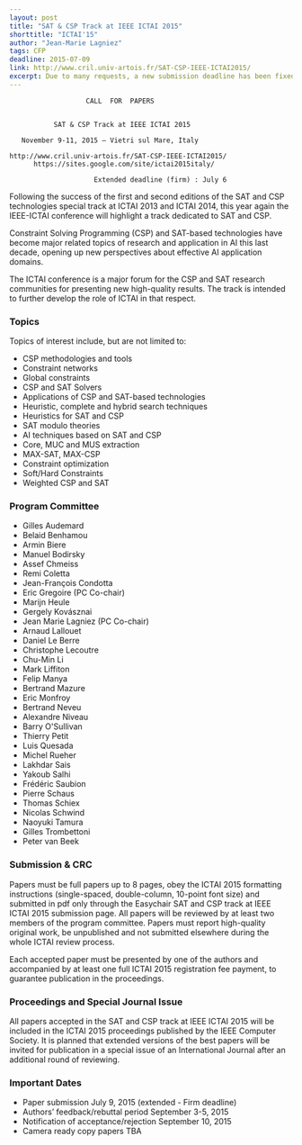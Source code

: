 ```yaml
---
layout: post
title: "SAT & CSP Track at IEEE ICTAI 2015"
shorttitle: "ICTAI'15"
author: "Jean-Marie Lagniez"
tags: CFP
deadline: 2015-07-09
link: http://www.cril.univ-artois.fr/SAT-CSP-IEEE-ICTAI2015/
excerpt: Due to many requests, a new submission deadline has been fixed. 
---
```


                       CALL  FOR  PAPERS


               SAT & CSP Track at IEEE ICTAI 2015

       November 9-11, 2015 – Vietri sul Mare, Italy

    http://www.cril.univ-artois.fr/SAT-CSP-IEEE-ICTAI2015/
          https://sites.google.com/site/ictai2015italy/

                         Extended deadline (firm) : July 6


Following the success of the first and second editions of the SAT and CSP technologies special track
at ICTAI 2013 and ICTAI 2014, this year again the IEEE-ICTAI conference will highlight a track dedicated to SAT and CSP.

Constraint Solving Programming (CSP) and SAT-based technologies have become major related topics of
research and application in AI this last decade, opening up new perspectives about effective AI application domains.

The ICTAI conference is a major forum for the CSP and SAT research communities for presenting new high-quality results.
The track is intended to further develop the role of ICTAI in that respect.


### Topics

Topics of interest include, but are not limited to:

* CSP methodologies and tools
* Constraint networks
* Global constraints
* CSP and SAT Solvers
* Applications of CSP and SAT-based technologies
* Heuristic, complete and hybrid search techniques
* Heuristics for SAT and CSP
* SAT modulo theories
* AI techniques based on SAT and CSP
* Core, MUC and MUS extraction
* MAX-SAT, MAX-CSP
* Constraint optimization
* Soft/Hard Constraints
* Weighted CSP and SAT

### Program Committee

* Gilles  Audemard
* Belaid  Benhamou
* Armin   Biere
* Manuel  Bodirsky
* Assef   Chmeiss
* Remi    Coletta
* Jean-François   Condotta
* Eric            Gregoire  (PC Co-chair)
* Marijn  Heule
* Gergely Kovásznai
* Jean Marie Lagniez (PC Co-chair)
* Arnaud  Lallouet
* Daniel  Le Berre
* Christophe Lecoutre
* Chu-Min Li
* Mark            Liffiton
* Felip           Manya
* Bertrand        Mazure
* Eric            Monfroy
* Bertrand        Neveu
* Alexandre Niveau
* Barry   O'Sullivan
* Thierry Petit
* Luis            Quesada
* Michel  Rueher
* Lakhdar Sais
* Yakoub  Salhi
* Frédéric        Saubion
* Pierre  Schaus
* Thomas  Schiex
* Nicolas Schwind
* Naoyuki Tamura
* Gilles  Trombettoni
* Peter   van Beek

### Submission & CRC

Papers must be full papers up to 8 pages, obey the ICTAI 2015 formatting instructions (single-spaced, double-column, 10-point font size) and
submitted in pdf only through the Easychair SAT and CSP track at IEEE ICTAI 2015 submission page.
All papers will be reviewed by at least two members of the program committee.
Papers must report high-quality original work, be unpublished and not submitted elsewhere during the whole ICTAI review process.

Each accepted paper must be presented by one of the authors and accompanied by at least one full ICTAI 2015 registration fee payment, to guarantee publication in the proceedings.

### Proceedings and Special Journal Issue

All papers accepted in the SAT and CSP track at IEEE ICTAI 2015 will be included in the ICTAI 2015 proceedings published by the IEEE Computer Society.
It is planned that extended versions of the best papers will be invited for publication in a special issue of an International Journal after an additional round of reviewing.

### Important Dates

* Paper submission        July 9, 2015  (extended - Firm deadline)
* Authors’ feedback/rebuttal period       September 3-5, 2015
* Notification of acceptance/rejection  September 10, 2015
* Camera ready copy papers        TBA

